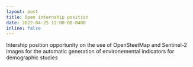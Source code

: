 ```yaml
---
layout: post
title: Open internship position
date: 2022-04-25 12:00:00-0400
inline: false
---
```


Intership position opportunity on the use of OpenSteetMap and Sentinel-2 images for the automatic generation of environemental indicators for demographic studies  
